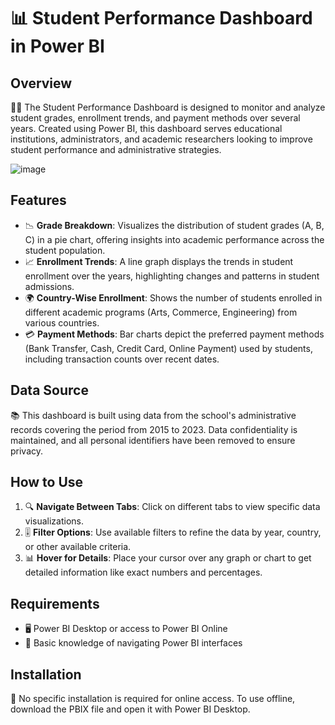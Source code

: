 # 📊 Student Performance Dashboard in Power BI

## Overview
👩‍🎓 The Student Performance Dashboard is designed to monitor and analyze student grades, enrollment trends, and payment methods over several years. Created using Power BI, this dashboard serves educational institutions, administrators, and academic researchers looking to improve student performance and administrative strategies.

![image](https://github.com/user-attachments/assets/0968eea2-8cf3-43c2-861b-938031e7c1d5)

## Features

- 📉 **Grade Breakdown**: Visualizes the distribution of student grades (A, B, C) in a pie chart, offering insights into academic performance across the student population.
- 📈 **Enrollment Trends**: A line graph displays the trends in student enrollment over the years, highlighting changes and patterns in student admissions.
- 🌍 **Country-Wise Enrollment**: Shows the number of students enrolled in different academic programs (Arts, Commerce, Engineering) from various countries.
- 💳 **Payment Methods**: Bar charts depict the preferred payment methods (Bank Transfer, Cash, Credit Card, Online Payment) used by students, including transaction counts over recent dates.

## Data Source
📚 This dashboard is built using data from the school's administrative records covering the period from 2015 to 2023. Data confidentiality is maintained, and all personal identifiers have been removed to ensure privacy.

## How to Use
1. 🔍 **Navigate Between Tabs**: Click on different tabs to view specific data visualizations.
2. 🎚️ **Filter Options**: Use available filters to refine the data by year, country, or other available criteria.
3. 📊 **Hover for Details**: Place your cursor over any graph or chart to get detailed information like exact numbers and percentages.

## Requirements
- 🖥️ Power BI Desktop or access to Power BI Online
- 📖 Basic knowledge of navigating Power BI interfaces

## Installation
🔽 No specific installation is required for online access. To use offline, download the PBIX file and open it with Power BI Desktop.
